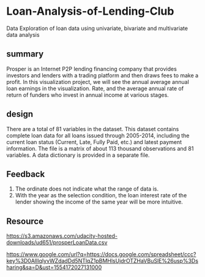 # Loan-Analysis-of-Lending-Club
Data Exploration of loan data using univariate, bivariate and multivariate data analysis

## summary
Prosper is an Internet P2P lending financing company that provides investors and lenders with a trading platform and then draws fees to make a profit. In this visualization project, we will see the annual average annual loan earnings in the visualization. Rate, and the average annual rate of return of funders who invest in annual income at various stages.

## design
There are a total of 81 variables in the dataset. This dataset contains complete loan data for all loans issued through 2005-2014, including the current loan status (Current, Late, Fully Paid, etc.) and latest payment information. The file is a matrix of about 113 thousand observations and 81 variables. A data dictionary is provided in a separate file.

## Feedback
1. The ordinate does not indicate what the range of data is.
2. With the year as the selection condition, the loan interest rate of the lender showing the income of the same year will be more intuitive.

## Resource
https://s3.amazonaws.com/udacity-hosted-downloads/ud651/prosperLoanData.csv

https://www.google.com/url?q=https://docs.google.com/spreadsheet/ccc?key%3D0AllIqIyvWZdadDd5NTlqZ1pBMHlsUjdrOTZHaVBuSlE%26usp%3Dsharing&sa=D&ust=1554172027131000
